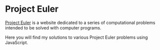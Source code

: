 Project Euler
=============
[Project Euler]("http://projecteuler.net") is a website dedicated to a series of computational problems intended to be solved with computer programs.

Here you will find my solutions to various Project Euler problems using JavaScript.
